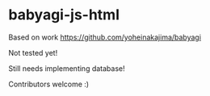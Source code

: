 # babyagi-js-html

Based on work https://github.com/yoheinakajima/babyagi

Not tested yet!

Still needs implementing database!

Contributors welcome :)
